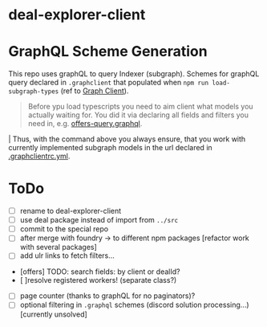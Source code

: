 # deal-explorer-client

# GraphQL Scheme Generation
This repo uses graphQL to query Indexer (subgraph). Schemes for graphQL query declared in `.graphclient` that populated 
when `npm run load-subgraph-types` (ref to [Graph Client](https://thegraph.com/docs/en/querying/querying-from-an-application/#graphql-clients)).

> Before ypu load typescripts you need to aim client what models you actually waiting for. 
>  You did it via declaring all fields and filters you need in, e.g. [offers-query.graphql](src/indexerClient/offers-query.graphql).

| Thus, with the command above you always ensure, that you work with currently implemented subgraph models in the url declared in [.graphclientrc.yml](.graphclientrc.yml).


# ToDo
- [ ] rename to deal-explorer-client
- [ ] use deal package instead of import from `../src`
- [ ] commit to the special repo
- [ ] after merge with foundry -> to different npm packages [refactor work with several packages]
- [ ] add ulr links to fetch filters...
- [offers] TODO: search fields: by client or dealId?
- [ ]resolve registered workers! (separate class?)
- [ ] page counter (thanks to graphQL for no paginators)?
- [ ] optional filtering in `.graphql` schemes (discord solution processing...) [currently unsolved]
